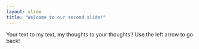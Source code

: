 ```yaml
---
layout: slide
title: "Welcome to our second slide!"
---
```

Your text to my text, my thoughts to your thoughts!!
Use the left arrow to go back!
